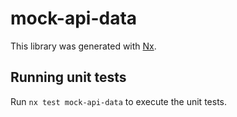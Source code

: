 # mock-api-data

This library was generated with [Nx](https://nx.dev).

## Running unit tests

Run `nx test mock-api-data` to execute the unit tests.
